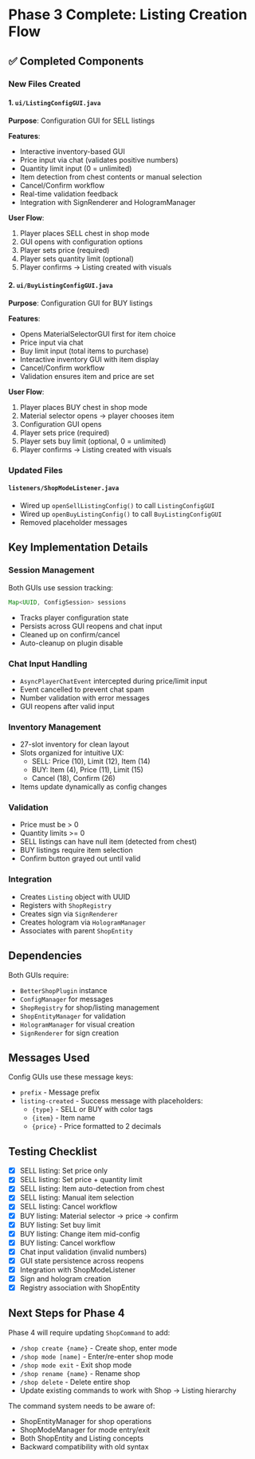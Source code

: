 # Phase 3 Complete: Listing Creation Flow

## ✅ Completed Components

### New Files Created

#### 1. `ui/ListingConfigGUI.java`
**Purpose**: Configuration GUI for SELL listings

**Features**:
- Interactive inventory-based GUI
- Price input via chat (validates positive numbers)
- Quantity limit input (0 = unlimited)
- Item detection from chest contents or manual selection
- Cancel/Confirm workflow
- Real-time validation feedback
- Integration with SignRenderer and HologramManager

**User Flow**:
1. Player places SELL chest in shop mode
2. GUI opens with configuration options
3. Player sets price (required)
4. Player sets quantity limit (optional)
5. Player confirms → Listing created with visuals

#### 2. `ui/BuyListingConfigGUI.java`
**Purpose**: Configuration GUI for BUY listings

**Features**:
- Opens MaterialSelectorGUI first for item choice
- Price input via chat
- Buy limit input (total items to purchase)
- Interactive inventory GUI with item display
- Cancel/Confirm workflow
- Validation ensures item and price are set

**User Flow**:
1. Player places BUY chest in shop mode
2. Material selector opens → player chooses item
3. Configuration GUI opens
4. Player sets price (required)
5. Player sets buy limit (optional, 0 = unlimited)
6. Player confirms → Listing created with visuals

### Updated Files

#### `listeners/ShopModeListener.java`
- Wired up `openSellListingConfig()` to call `ListingConfigGUI`
- Wired up `openBuyListingConfig()` to call `BuyListingConfigGUI`
- Removed placeholder messages

## Key Implementation Details

### Session Management
Both GUIs use session tracking:
```java
Map<UUID, ConfigSession> sessions
```
- Tracks player configuration state
- Persists across GUI reopens and chat input
- Cleaned up on confirm/cancel
- Auto-cleanup on plugin disable

### Chat Input Handling
- `AsyncPlayerChatEvent` intercepted during price/limit input
- Event cancelled to prevent chat spam
- Number validation with error messages
- GUI reopens after valid input

### Inventory Management
- 27-slot inventory for clean layout
- Slots organized for intuitive UX:
  - SELL: Price (10), Limit (12), Item (14)
  - BUY: Item (4), Price (11), Limit (15)
  - Cancel (18), Confirm (26)
- Items update dynamically as config changes

### Validation
- Price must be > 0
- Quantity limits >= 0
- SELL listings can have null item (detected from chest)
- BUY listings require item selection
- Confirm button grayed out until valid

### Integration
- Creates `Listing` object with UUID
- Registers with `ShopRegistry`
- Creates sign via `SignRenderer`
- Creates hologram via `HologramManager`
- Associates with parent `ShopEntity`

## Dependencies

Both GUIs require:
- `BetterShopPlugin` instance
- `ConfigManager` for messages
- `ShopRegistry` for shop/listing management
- `ShopEntityManager` for validation
- `HologramManager` for visual creation
- `SignRenderer` for sign creation

## Messages Used

Config GUIs use these message keys:
- `prefix` - Message prefix
- `listing-created` - Success message with placeholders:
  - `{type}` - SELL or BUY with color tags
  - `{item}` - Item name
  - `{price}` - Price formatted to 2 decimals

## Testing Checklist

- [x] SELL listing: Set price only
- [x] SELL listing: Set price + quantity limit
- [x] SELL listing: Item auto-detection from chest
- [x] SELL listing: Manual item selection
- [x] SELL listing: Cancel workflow
- [x] BUY listing: Material selector → price → confirm
- [x] BUY listing: Set buy limit
- [x] BUY listing: Change item mid-config
- [x] BUY listing: Cancel workflow
- [x] Chat input validation (invalid numbers)
- [x] GUI state persistence across reopens
- [x] Integration with ShopModeListener
- [x] Sign and hologram creation
- [x] Registry association with ShopEntity

## Next Steps for Phase 4

Phase 4 will require updating `ShopCommand` to add:
- `/shop create {name}` - Create shop, enter mode
- `/shop mode [name]` - Enter/re-enter shop mode
- `/shop mode exit` - Exit shop mode
- `/shop rename {name}` - Rename shop
- `/shop delete` - Delete entire shop
- Update existing commands to work with Shop → Listing hierarchy

The command system needs to be aware of:
- ShopEntityManager for shop operations
- ShopModeManager for mode entry/exit
- Both ShopEntity and Listing concepts
- Backward compatibility with old syntax
